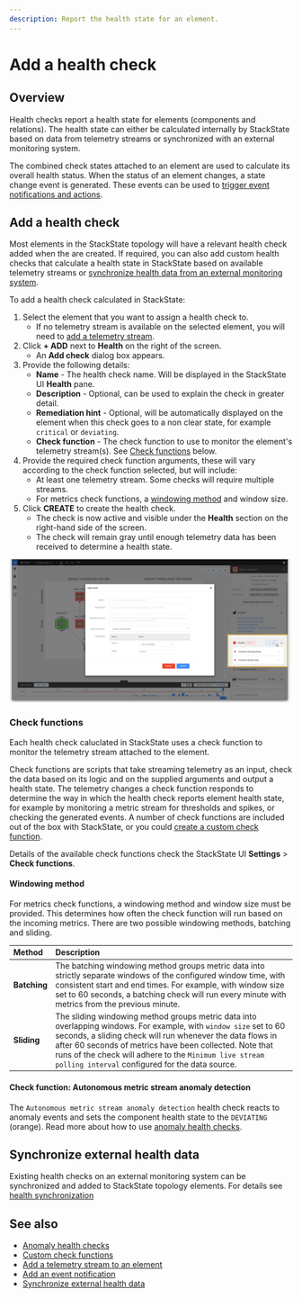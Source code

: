 ```yaml
---
description: Report the health state for an element.
---
```


# Add a health check

## Overview

Health checks report a health state for elements \(components and relations\). The health state can either be calculated internally by StackState based on data from telemetry streams or synchronized with an external monitoring system.

The combined check states attached to an element are used to calculate its overall health status. When the status of an element changes, a state change event is generated. These events can be used to [trigger event notifications and actions](../metrics-and-events/send-event-notifications.md).

## Add a health check

Most elements in the StackState topology will have a relevant health check added when the are created. If required, you can also add custom health checks that calculate a health state in StackState based on available telemetry streams or [synchronize health data from an external monitoring system](#synchronize-external-health-data).

To add a health check calculated in StackState:

1. Select the element that you want to assign a health check to.
   * If no telemetry stream is available on the selected element, you will need to [add a telemetry stream](../metrics-and-events/add-telemetry-to-element.md).
2. Click **+ ADD** next to **Health** on the right of the screen. 
   * An **Add check** dialog box appears.
3. Provide the following details:
   * **Name** - The health check name. Will be displayed in the StackState UI **Health** pane.
   * **Description** - Optional, can be used to explain the check in greater detail.
   * **Remediation hint** - Optional, will be automatically displayed on the element when this check goes to a non clear state, for example `critical` or `deviating`.
   * **Check function** - The check function to use to monitor the element's telemetry stream\(s\). See [Check functions](add-a-health-check.md#check-functions) below.
4. Provide the required check function arguments, these will vary according to the check function selected, but will include:
   * At least one telemetry stream. Some checks will require multiple streams. 
   * For metrics check functions, a [windowing method](add-a-health-check.md#windowing-method) and window size.
5. Click **CREATE** to create the health check. 
   * The check is now active and visible under the **Health** section on the right-hand side of the screen. 
   * The check will remain gray until enough telemetry data has been received to determine a health state.

![Add a health check to an element](../../.gitbook/assets/v43_add_health_check.png)

### Check functions

Each health check caluclated in StackState uses a check function to monitor the telemetry stream attached to the element.

Check functions are scripts that take streaming telemetry as an input, check the data based on its logic and on the supplied arguments and output a health state. The telemetry changes a check function responds to determine the way in which the health check reports element health state, for example by monitoring a metric stream for thresholds and spikes, or checking the generated events. A number of check functions are included out of the box with StackState, or you could [create a custom check function](/develop/developer-guides/custom-functions/check-functions.md).

Details of the available check functions check the StackState UI **Settings** &gt; **Check functions**.

#### Windowing method

For metrics check functions, a windowing method and window size must be provided. This determines how often the check function will run based on the incoming metrics. There are two possible windowing methods, batching and sliding.

| Method | Description |
|:---|:---|
| **Batching**  | The batching windowing method groups metric data into strictly separate windows of the configured window time, with consistent start and end times. For example, with window size set to 60 seconds, a batching check will run every minute with metrics from the previous minute. |
| **Sliding** | The sliding windowing method groups metric data into overlapping windows. For example, with `window size` set to 60 seconds, a sliding check will run whenever the data flows in after 60 seconds of metrics have been collected. Note that runs of the check will adhere to the `Minimum live stream polling interval` configured for the data source. |

#### Check function: Autonomous metric stream anomaly detection

The `Autonomous metric stream anomaly detection` health check reacts to anomaly events and sets the component health state to the `DEVIATING` \(orange\). Read more about how to use [anomaly health checks](anomaly-health-checks.md).

## Synchronize external health data

Existing health checks on an external monitoring system can be synchronized and added to StackState topology elements. For details see [health synchronization](/configure/health/health-synchronization.md)

## See also

* [Anomaly health checks](anomaly-health-checks.md)
* [Custom check functions](/develop/developer-guides/custom-functions/check-functions.md)
* [Add a telemetry stream to an element](../metrics-and-events/add-telemetry-to-element.md)
* [Add an event notification](../metrics-and-events/send-event-notifications.md)
* [Synchronize external health data](/configure/health/health-synchronization.md)

